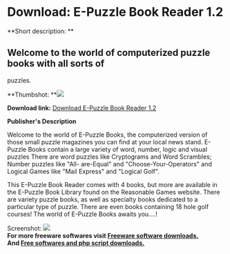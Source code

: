 # Download: E-Puzzle Book Reader 1.2

**Short description: **

## Welcome to the world of computerized puzzle books with all sorts of
puzzles.

  
**Thumbshot: **![](http://www.freewarefiles.com/screenshot/epbr_pages_md.gif)   
  
**Download link:** [Download E-Puzzle Book Reader 1.2](http://freesoftwares.boysofts.com/E-Puzzle-Book-Reader_program_19072.html)  
  

**Publisher's Description**  
  

Welcome to the world of E-Puzzle Books, the computerized version of those
small puzzle magazines you can find at your local news stand. E-Puzzle Books
contain a large variety of word, number, logic and visual puzzles There are
word puzzles like Cryptograms and Word Scrambles; Number puzzles like "All-
are-Equal" and "Choose-Your-Operators" and Logical Games like "Mail Express"
and "Logical Golf".

This E-Puzzle Book Reader comes with 4 books, but more are available in the
E-Puzzle Book Library found on the Reasonable Games website. There are variety
puzzle books, as well as specialty books dedicated to a particular type of
puzzle. There are even books containing 18 hole golf courses! The world of
E-Puzzle Books awaits you....!

  
  
Screenshot: ![](http://www.freewarefiles.com/screenshot/epbr_pages.gif)  
**For more freeware softwares visit [Freeware software downloads.](http://freesoftwares.boysofts.com/)**   
**And [Free softwares and php script downloads.](http://www.boysofts.com/)**

